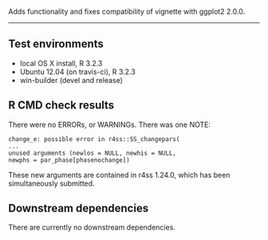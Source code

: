Adds functionality and fixes compatibility of vignette with ggplot2 2.0.0.

---

## Test environments
* local OS X install, R 3.2.3
* Ubuntu 12.04 (on travis-ci), R 3.2.3
* win-builder (devel and release)

## R CMD check results
There were no ERRORs, or WARNINGs. There was one NOTE:

```
change_e: possible error in r4ss::SS_changepars(
...
unused arguments (newlos = NULL, newhis = NULL,
newphs = par_phase[phasenochange])
```

These new arguments are contained in r4ss 1.24.0, which has
been simultaneously submitted.

## Downstream dependencies

There are currently no downstream dependencies.

